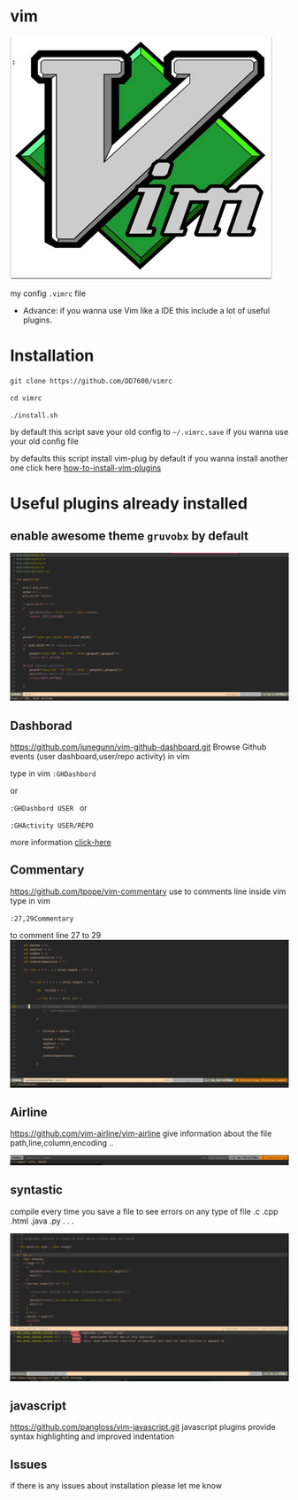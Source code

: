 # vim 
![vim-logo](vim-logo.jpeg)

my config ``.vimrc`` file 


- Advance: if you wanna use Vim like a IDE this include a lot of useful plugins.


# Installation

``git clone https://github.com/DD7600/vimrc ``

``cd vimrc``

``./install.sh``

by default this script save your old config to ``~/.vimrc.save`` if you wanna use your old config file


by defaults this script install vim-plug by default if you wanna install another one click here
[how-to-install-vim-plugins](https://opensource.com/article/20/2/how-install-vim-plugins )

# Useful plugins already installed

## enable awesome theme ``gruvobx`` by default

![gruvbox](images/gruvbox.png)

## Dashborad

https://github.com/junegunn/vim-github-dashboard.git
Browse Github events (user dashboard,user/repo activity) in vim


type in vim
``:GHDashbord ``

or

``:GHDashbord USER ``
or 

``:GHActivity USER/REPO``

more information [click-here](https://github.com/junegunn/vim-github-dashboard.git)

## Commentary

https://github.com/tpope/vim-commentary
use to comments line inside vim
type in vim

``:27,29Commentary``

to comment line 27 to 29
![Commentary](images/Comment.png)

## Airline
https://github.com/vim-airline/vim-airline give information about the file path,line,column,encoding ..

![airline](images/airline.png)

## syntastic
compile every time you save a file to see  errors on any type of file .c .cpp .html .java .py . . .

![syntastic](images/syntastic.png)

## javascript

https://github.com/pangloss/vim-javascript.git javascript plugins provide syntax highlighting and improved indentation

## Issues
if there is any issues about installation please let me know